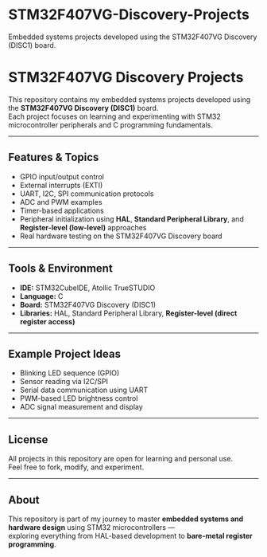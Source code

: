 # STM32F407VG-Discovery-Projects
Embedded systems projects developed using the STM32F407VG Discovery (DISC1) board.
# STM32F407VG Discovery Projects

This repository contains my embedded systems projects developed using the **STM32F407VG Discovery (DISC1)** board.  
Each project focuses on learning and experimenting with STM32 microcontroller peripherals and C programming fundamentals.

---

##  Features & Topics
- GPIO input/output control  
- External interrupts (EXTI)  
- UART, I2C, SPI communication protocols  
- ADC and PWM examples  
- Timer-based applications  
- Peripheral initialization using **HAL**, **Standard Peripheral Library**, and **Register-level (low-level)** approaches  
- Real hardware testing on the STM32F407VG Discovery board  

---

##  Tools & Environment
- **IDE:** STM32CubeIDE, Atollic TrueSTUDIO  
- **Language:** C  
- **Board:** STM32F407VG Discovery (DISC1)  
- **Libraries:** HAL, Standard Peripheral Library, **Register-level (direct register access)**  

---

##  Example Project Ideas
- Blinking LED sequence (GPIO)  
- Sensor reading via I2C/SPI  
- Serial data communication using UART  
- PWM-based LED brightness control  
- ADC signal measurement and display  

---

##  License
All projects in this repository are open for learning and personal use.  
Feel free to fork, modify, and experiment.

---

##  About
This repository is part of my journey to master **embedded systems and hardware design** using STM32 microcontrollers —  
exploring everything from HAL-based development to **bare-metal register programming**.
